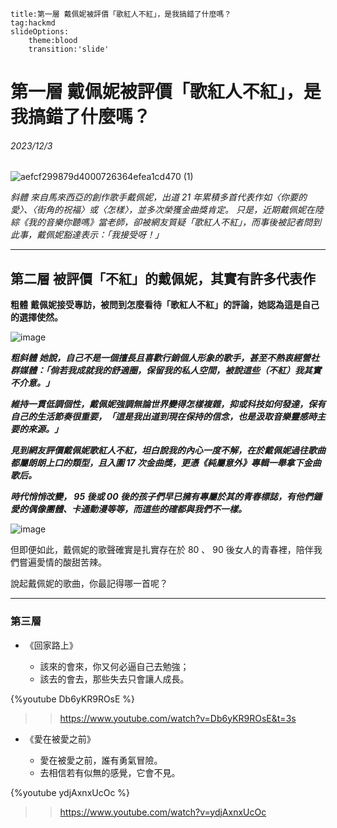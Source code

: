 ```
title:第一層 戴佩妮被評價「歌紅人不紅」，是我搞錯了什麼嗎？
tag:hackmd
slideOptions:
    theme:blood
    transition:'slide'
```

# 第一層 戴佩妮被評價「歌紅人不紅」，是我搞錯了什麼嗎？
######    2023/12/3

![aefcf299879d4000726364efea1cd470 (1)](https://hackmd.io/_uploads/rJo4R5YHa.jpg)

*斜體*
*來自馬來西亞的創作歌手戴佩妮，出道 21 年累積多首代表作如〈你要的愛〉、〈街角的祝福〉或〈怎樣〉，並多次榮獲金曲獎肯定。
只是，近期戴佩妮在陸綜《我的音樂你聽嗎》當老師，卻被網友質疑「歌紅人不紅」，而事後被記者問到此事，戴佩妮豁達表示：「我接受呀！」*

---

## 第二層 被評價「不紅」的戴佩妮，其實有許多代表作

**粗體**
**戴佩妮接受專訪，被問到怎麼看待「歌紅人不紅」的評論，她認為這是自己的選擇使然。**

![image](https://hackmd.io/_uploads/HJSI-itBp.png)

***粗斜體***
***她說，自己不是一個擅長且喜歡行銷個人形象的歌手，甚至不熱衷經營社群媒體：「倘若我成就我的舒適圈，保留我的私人空間，被說這些（不紅）我其實不介意。」***

***維持一貫低調個性，戴佩妮強調無論世界變得怎樣複雜，抑或科技如何發達，保有自己的生活節奏很重要，「這是我出道到現在保持的信念，也是汲取音樂靈感時主要的來源。」***

***見到網友評價戴佩妮歌紅人不紅，坦白說我的內心一度不解，在於戴佩妮過往歌曲都屬朗朗上口的類型，且入圍 17 次金曲獎，更憑《純屬意外》專輯一舉拿下金曲歌后。***

***時代悄悄改變， 95 後或 00 後的孩子們早已擁有專屬於其的青春標誌，有他們鍾愛的偶像團體、卡通動漫等等，而這些的確都與我們不一樣。***

![image](https://hackmd.io/_uploads/rJ0ZziFSp.png)

但即便如此，戴佩妮的歌聲確實是扎實存在於 80 、 90 後女人的青春裡，陪伴我們嘗遍愛情的酸甜苦辣。

說起戴佩妮的歌曲，你最記得哪一首呢？

---

### 第三層

- 《回家路上》

    - 該來的會來，你又何必逼自己去勉強；
    - 該去的會去，那些失去只會讓人成長。
 
{%youtube Db6yKR9ROsE %}

>> https://www.youtube.com/watch?v=Db6yKR9ROsE&t=3s


- 《愛在被愛之前》

    - 愛在被愛之前，誰有勇氣冒險。
    - 去相信若有似無的感覺，它會不見。

{%youtube ydjAxnxUcOc %}

>> https://www.youtube.com/watch?v=ydjAxnxUcOc
